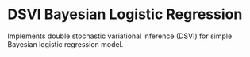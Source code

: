 
DSVI Bayesian Logistic Regression
=================================

Implements double stochastic variational inference (DSVI) for simple Bayesian 
logistic regression model.
